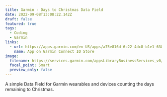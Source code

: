 ```yaml
---
title: Garmin - Days to Christmas Data Field
date: 2022-09-08T13:08:22.142Z
draft: false
featured: true
tags:
  - Coding
  - Garmin
links:
  - url: https://apps.garmin.com/en-US/apps/a75e816d-6c22-4dc8-b1e1-638f85886465
    name: App on Garmin Connect IQ Store
image:
  filename: https://services.garmin.com/appsLibraryBusinessServices_v0/rest/apps/a75e816d-6c22-4dc8-b1e1-638f85886465/screenshots/6ad9d427-b359-4fab-8116-f8d753e23bcb
  focal_point: Smart
  preview_only: false
---
```

A simple Data Field for Garmin wearables and devices counting the days remaining to Christmas.